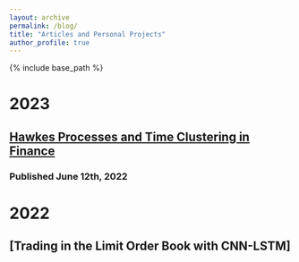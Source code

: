 ```yaml
---
layout: archive
permalink: /blog/
title: "Articles and Personal Projects"
author_profile: true
---
```


{% include base_path %}

# 2023
## [Hawkes Processes and Time Clustering in Finance](/files/HawkesProcesses.md)
### Published June 12th, 2022

# 2022
## [Trading in the Limit Order Book with CNN-LSTM]